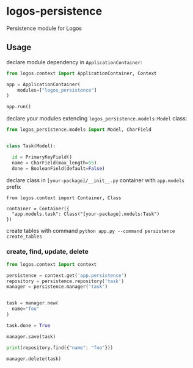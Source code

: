 # logos-persistence

Persistence module for Logos


## Usage

declare module dependency in `ApplicationContainer`:

```py
from logos.context import ApplicationContainer, Context

app = ApplicationContainer(
    modules=["logos_persistence"]
)

app.run()
```

declare your modules extending `logos_persistence.models:Model` class: 

```py
from logos_persistence.models import Model, CharField


class Task(Model):

  id = PrimaryKeyField()
  name = CharField(max_length=55)
  done = BooleanField(default=False)
```

declare class in `[your-package]/__init__.py` container with `app.models` prefix

```
from logos.context import Container, Class

container = Container({
  "app.models.task": Class("[your-package].models:Task")
})
```

create tables with command `python app.py --command persistence create_tables`

### create, find, update, delete

```py
from logos.context import context

persistence = context.get('app.persistence')
repository = persistence.repository('task')
manager = persistence.manager('task')


task = manager.new(
  name="foo"
)

task.done = True

manager.save(task)

print(repository.find({"name": "foo"}))

manager.delete(task)

```
